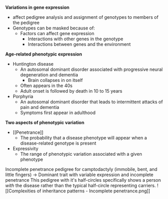  **Variations in gene expression** 
 - affect pedigree analysis and assignment of genotypes to members of the pedigree
 - Genotypes can be masked because of:
	 - Factors can affect gene expression
		 - Interactions with other genes in the genotype
		 - Interactions between genes and the environment


**Age-related phenotypic expression**
- Huntington disease
	- An autosomal dominant disorder associated with progressive neural degeneration and dementia
		- Brain collapses in on itself
	- Often appears in the 40s
	- Adult onset is followed by death in 10 to 15 years
- Porphyria
	- An autosomal dominant disorder that leads to intermittent attacks of pain and dementia
	- Symptoms first appear in adulthood


**Two aspects of phenotypic variation**
- [[Penetrance]]
	- The probability that a disease phenotype will appear when a disease-related genotype is present
- Expressivity
	- The range of phenotypic variation associated with a given phenotype

Incomplete penetrance pedigree for camptodactyly (immobile, bent, and little fingers)
-> Dominant trait with variable expression and incomplete penetrance
This pedigree with it's half-circles specifically shows a person *with* the disease rather than the typical half-circle representing carriers. 
![[Complexities of inheritance patterns - Incomplete penetrance.png]]